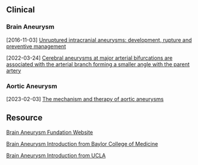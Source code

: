 

## Clinical

### Brain Aneurysm

[2016-11-03] [Unruptured intracranial aneurysms: development, rupture and preventive management](https://www.nature.com/articles/nrneurol.2016.150)

[2022-03-24] [Cerebral aneurysms at major arterial bifurcations are associated with the arterial branch forming a smaller angle with the parent artery](https://www.nature.com/articles/s41598-022-09000-7)


### Aortic Aneurysm

[2023-02-03] [The mechanism and therapy of aortic aneurysms](https://www.nature.com/articles/s41392-023-01325-7)


## Resource

[Brain Aneurysm Fundation Website](https://www.bafound.org/)

[Brain Aneurysm Introduction from Baylor College of Medicine](https://www.bcm.edu/healthcare/specialties/neurosurgery/cerebrovascular-and-stroke-surgery/brain-aneurysms)

[Brain Aneurysm Introduction from UCLA](https://www.uclahealth.org/medical-services/neurosurgery/cerebrovascular/conditions/aneurysm)
